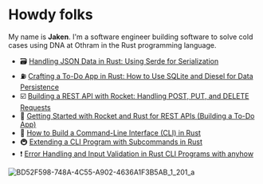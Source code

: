 
# Howdy folks

My name is **Jaken**. I'm a software engineer building software to solve cold cases using DNA at Othram in the Rust programming language.
 - 🗃️ [Handling JSON Data in Rust: Using Serde for Serialization](https://medium.com/@JakenH/handling-json-data-in-rust-using-serde-for-serialization-03763c8b7532)
 - ⛽️ [Crafting a To-Do App in Rust: How to Use SQLite and Diesel for Data Persistence](https://medium.com/@JakenH/crafting-a-to-do-app-in-rust-how-to-use-sqlite-and-diesel-for-data-persistence-6499fa128479)
 - ☑️ [Building a REST API with Rocket: Handling POST, PUT, and DELETE Requests](https://medium.com/@JakenH/building-a-rest-api-with-rocket-handling-post-put-and-delete-requests-3329fdd7c4cb)
 - 🚀 [Getting Started with Rocket and Rust for REST APIs (Building a To-Do App)](https://medium.com/@JakenH/getting-started-with-rocket-and-rust-for-rest-apis-building-a-to-do-app-95ec3e38c670)
 - 👏 [How to Build a Command-Line Interface (CLI) in Rust](https://medium.com/@JakenH/how-to-build-a-command-line-interface-cli-in-rust-3b2d3136874f)
 - 🚇 [Extending a CLI Program with Subcommands in Rust](https://medium.com/geekculture/extending-a-cli-program-with-subcommands-in-rust-64d90537fc49)
 - ❗ [Error Handling and Input Validation in Rust CLI Programs with anyhow](https://medium.com/@JakenH/error-handling-and-input-validation-in-rust-cli-programs-with-anyhow-6835485332e2)

![BD52F598-748A-4C55-A902-4636A1F3B5AB_1_201_a](https://github.com/JakenHerman/JakenHerman/assets/4694843/a3174ccf-acb0-41d5-98b0-04a049d0d0ea)

